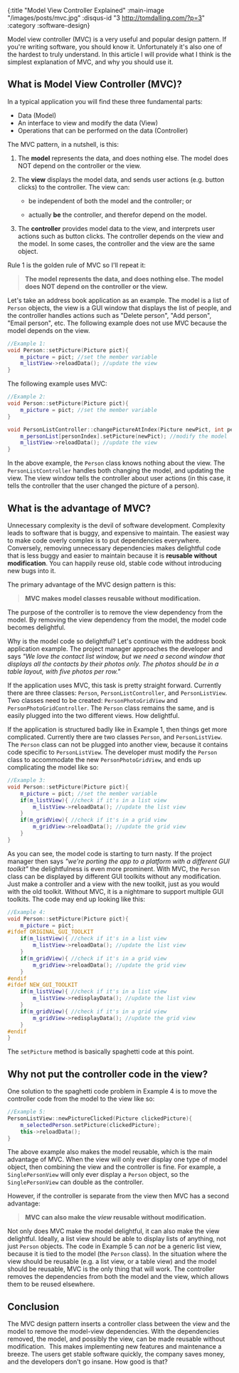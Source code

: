{:title "Model View Controller Explained"
 :main-image "/images/posts/mvc.jpg"
 :disqus-id "3 http://tomdalling.com/?p=3"
 :category :software-design}

Model view controller (MVC) is a very useful and popular design pattern. If
you're writing software, you should know it. Unfortunately it's also one of the
hardest to truly understand. In this article I will provide what I think is the
simplest explanation of MVC, and why you should use it.

<!--more-->

What is Model View Controller (MVC)?
------------------------------------

In a typical application you will find these three fundamental parts:

- Data (Model)
- An interface to view and modify the data (View)
- Operations that can be performed on the data (Controller)

The MVC pattern, in a nutshell, is this:

1.  The **model** represents the data, and does nothing else.
    The model does NOT depend on the controller or the view.

2.  The **view** displays the model data, and sends user
    actions (e.g. button clicks) to the controller. The view can:

    - <p>be independent of both the model and the controller; or</p>

    - <p>actually <strong>be</strong> the controller, and therefor depend on the model.</p>

3.  The **controller** provides model data to the view, and
    interprets user actions such as button clicks. The controller depends on
    the view and the model. In some cases, the controller and the view are the
    same object.

Rule 1 is the golden rule of MVC so I'll repeat it:

> **The model represents the data, and does nothing else. The
> model does NOT depend on the controller or the view.**

Let's take an address book application as an example. The model is a list of
`Person` objects, the view is a GUI window that displays the list of people, and
the controller handles actions such as "Delete person", "Add person", "Email
person", etc. The following example does not use MVC because the model depends
on the view.

```cpp
//Example 1:
void Person::setPicture(Picture pict){
    m_picture = pict; //set the member variable
    m_listView->reloadData(); //update the view
}
```

The following example uses MVC:

```cpp
//Example 2:
void Person::setPicture(Picture pict){
    m_picture = pict; //set the member variable
}

void PersonListController::changePictureAtIndex(Picture newPict, int personIndex){
    m_personList[personIndex].setPicture(newPict); //modify the model
    m_listView->reloadData(); //update the view
}
```

In the above example, the `Person` class knows nothing about the view. The
`PersonListController` handles both changing the model, and updating the view.
The view window tells the controller about user actions (in this case, it tells
the controller that the user changed the picture of a person).

What is the advantage of MVC?
-----------------------------

Unnecessary complexity is the devil of software development. Complexity leads
to software that is buggy, and expensive to maintain. The easiest way to make
code overly complex is to put dependencies everywhere. Conversely, removing
unnecessary dependencies makes delightful code that is less buggy and easier to
maintain because it is **reusable without modification**. You can
happily reuse old, stable code without introducing new bugs into it.

The primary advantage of the MVC design pattern is this:

> **MVC makes model classes reusable without modification.**

The purpose of the controller is to remove the view dependency from the model.
By removing the view dependency from the model, the model code becomes
delightful.

Why is the model code so delightful? Let's continue with the address book
application example. The project manager approaches the developer and says *"We
love the contact list window, but we need a second window that displays all the
contacts by their photos only. The photos should be in a table layout, with
five photos per row."*

If the application uses MVC, this task is pretty straight forward. Currently
there are three classes: `Person`, `PersonListController`, and
`PersonListView`. Two classes need to be created: `PersonPhotoGridView` and 
`PersonPhotoGridController`.  The `Person` class remains the same, and is easily
plugged into the two different views. How delightful.

If the application is structured badly like in Example 1, then things get more
complicated. Currently there are two classes `Person`, and `PersonListView`. The
`Person` class can not be plugged into another view, because it contains code
specific to `PersonListView`. The developer must modify the `Person` class to
accommodate the new `PersonPhotoGridView`, and ends up complicating the model
like so:

```cpp
//Example 3:
void Person::setPicture(Picture pict){
    m_picture = pict; //set the member variable
    if(m_listView){ //check if it's in a list view
        m_listView->reloadData(); //update the list view
    }
    if(m_gridView){ //check if it's in a grid view
        m_gridView->reloadData(); //update the grid view
    }
}
```

As you can see, the model code is starting to turn nasty. If the project
manager then says *"we're porting the app to a platform with a different GUI
toolkit"* the delightfulness is even more prominent. With MVC, the `Person`
class can be displayed by different GUI toolkits without any modification. Just
make a controller and a view with the new toolkit, just as you would with the
old toolkit. Without MVC, it is a nightmare to support multiple GUI toolkits.
The code may end up looking like this:

```cpp
//Example 4:
void Person::setPicture(Picture pict){
    m_picture = pict;
#ifdef ORIGINAL_GUI_TOOLKIT
    if(m_listView){ //check if it's in a list view
        m_listView->reloadData(); //update the list view
    }
    if(m_gridView){ //check if it's in a grid view
        m_gridView->reloadData(); //update the grid view
    }
#endif
#ifdef NEW_GUI_TOOLKIT
    if(m_listView){ //check if it's in a list view
        m_listView->redisplayData(); //update the list view
    }
    if(m_gridView){ //check if it's in a grid view
        m_gridView->redisplayData(); //update the grid view
    }
#endif
}
```

The `setPicture` method is basically spaghetti code at this point.

Why not put the controller code in the view?
--------------------------------------------

One solution to the spaghetti code problem in Example 4 is to move the
controller code from the model to the view like so:

```cpp
//Example 5:
PersonListView::newPictureClicked(Picture clickedPicture){
    m_selectedPerson.setPicture(clickedPicture);
    this->reloadData();
}
```

The above example also makes the model reusable, which is the main advantage of
MVC. When the view will only ever display one type of model object, then
combining the view and the controller is fine. For example, a `SinglePersonView`
will only ever display a `Person` object, so the `SinglePersonView` can double as
the controller.

However, if the controller is separate from the view then MVC has a second
advantage:

> **MVC can also make the *view* reusable without modification.**

Not only does MVC make the model delightful, it can also make the view
delightful. Ideally, a list view should be able to display lists of anything,
not just `Person` objects. The code in Example 5 can *not* be a generic
list view, because it is tied to the model (the `Person` class). In the situation
where the view should be reusable (e.g. a list view, or a table view) and the
model should be reusable, MVC is the only thing that will work. The controller
removes the dependencies from both the model and the view, which allows them to
be reused elsewhere.

Conclusion
----------

The MVC design pattern inserts a controller class between the view and the
model to remove the model-view dependencies. With the dependencies removed, the
model, and possibly the view, can be made reusable without modification.  This
makes implementing new features and maintenance a breeze. The users get stable
software quickly, the company saves money, and the developers don't go insane.
How good is that?

